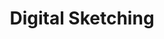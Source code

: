 ---
title: Digital Sketching
type: Post
relevant:
  - /illustrations/christmass-toy
  - /illustrations/dubrovsky
---